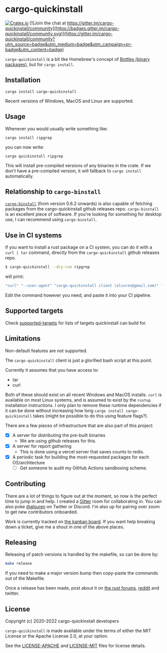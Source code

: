 # cargo-quickinstall

[![Crates.io](https://img.shields.io/crates/v/cargo-quickinstall.svg)](https://crates.io/crates/cargo-quickinstall)
[![Join the chat at https://gitter.im/cargo-quickinstall/community](https://badges.gitter.im/cargo-quickinstall/community.svg)](https://gitter.im/cargo-quickinstall/community?utm_source=badge&utm_medium=badge&utm_campaign=pr-badge&utm_content=badge)

`cargo-quickinstall` is a bit like Homebrew's concept of [Bottles (binary packages)](https://docs.brew.sh/Bottles), but for `cargo install`.

## Installation

    cargo install cargo-quickinstall

Recent versions of Windows, MacOS and Linux are supported.

## Usage

Whenever you would usually write something like:

    cargo install ripgrep

you can now write:

    cargo quickinstall ripgrep

This will install pre-compiled versions of any binaries in the crate. If we don't have a pre-compiled version, it will fallback to `cargo install` automatically.

## Relationship to `cargo-binstall`

[`cargo-binstall`](https://crates.io/crates/cargo-binstall) (from version 0.6.2 onwards) is also capable of fetching packages from the cargo-quickinstall github releases repo. `cargo-binstall` is an excellent piece of software. If you're looking for something for desktop use, I can recommend using `cargo-binstall`.

## Use in CI systems

If you want to install a rust package on a CI system, you can do it with a `curl | tar` command, directly from the `cargo-quickinstall` github releases repo.

```bash
$ cargo-quickinstall --dry-run ripgrep
```

will print:

```bash
"curl" "--user-agent" "cargo-quickinstall client (alsuren@gmail.com)" "--location" "--silent" "--show-error" "--fail" "https://github.com/cargo-bins/cargo-quickinstall/releases/download/ripgrep-13.0.0-x86_64-apple-darwin/ripgrep-13.0.0-x86_64-apple-darwin.tar.gz" | "tar" "-xzvvf" "-" "-C" "/Users/alsuren/.cargo/bin"
```

Edit the command however you need, and paste it into your CI pipeline.

## Supported targets

Check [supported-targets](/cronjob_scripts/trigger-package-build.py) for lists of targets quickinstall
can build for.

## Limitations

Non-default features are not supported.

The `cargo-quickinstall` client is just a glorified bash script at this point.

Currently it assumes that you have access to:

- tar
- curl

Both of these should exist on all recent Windows and MacOS installs. `curl` is available on most Linux systems, and is assumed to exist by the `rustup` installation instructions. I only plan to remove these runtime dependencies if it can be done without increasing how long `cargo install cargo-quickinstall` takes (might be possible to do this using feature flags?).

There are a few pieces of infrastructure that are also part of this project:

- [x] A server for distributing the pre-built binaries
  - We are using github releases for this.
- [x] A server for report gathering
  - This is done using a vercel server that saves counts to redis.
- [x] A periodic task for building the most-requested packages for each OS/architecture
  - [ ] Get someone to audit my GitHub Actions sandboxing scheme.

## Contributing

There are a lot of things to figure out at the moment, so now is the perfect time to jump in and help. I created a [Gitter](https://gitter.im/cargo-quickinstall/community) room for collaborating in. You can also poke [@alsuren](https://twitter.com/alsuren) on Twitter or Discord. I'm also up for pairing over zoom to get new contributors onboarded.

Work is currently tracked on [the kanban board](https://github.com/orgs/cargo-bins/projects/1). If you want help breaking down a ticket, give me a shout in one of the above places.

## Releasing

Releasing of patch versions is handled by the makefile, so can be done by:

```bash
make release
```

If you need to make a major version bump then copy-paste the commands out of the Makefile.

Once a release has been made, post about it on [the rust forums](https://users.rust-lang.org/c/announcements/6), [reddit](https://www.reddit.com/r/rust/) and twitter.

## License

Copyright (c) 2020-2022 cargo-quickinstall developers

`cargo-quickinstall` is made available under the terms of either the MIT License or the Apache License 2.0, at your option.

See the [LICENSE-APACHE](LICENSE-APACHE) and [LICENSE-MIT](LICENSE-MIT) files for license details.
